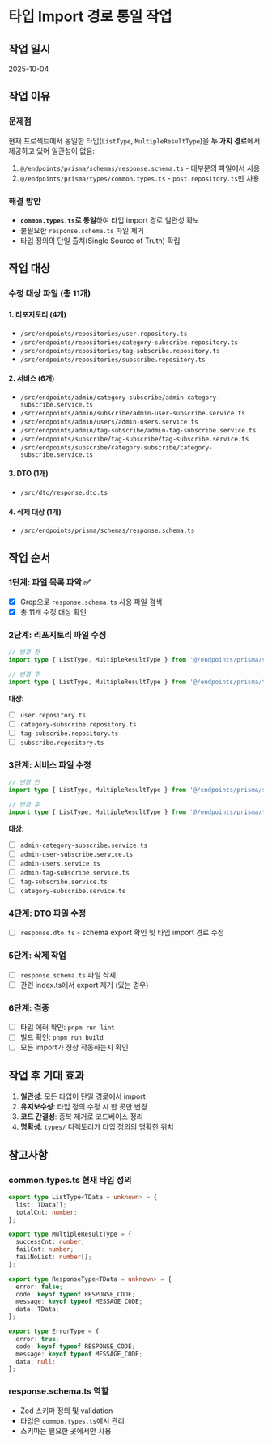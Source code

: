 # 타입 Import 경로 통일 작업

## 작업 일시
2025-10-04

## 작업 이유

### 문제점
현재 프로젝트에서 동일한 타입(`ListType`, `MultipleResultType`)을 **두 가지 경로**에서 제공하고 있어 일관성이 없음:

1. `@/endpoints/prisma/schemas/response.schema.ts` - 대부분의 파일에서 사용
2. `@/endpoints/prisma/types/common.types.ts` - `post.repository.ts`만 사용

### 해결 방안
- **`common.types.ts`로 통일**하여 타입 import 경로 일관성 확보
- 불필요한 `response.schema.ts` 파일 제거
- 타입 정의의 단일 출처(Single Source of Truth) 확립

## 작업 대상

### 수정 대상 파일 (총 11개)

#### 1. 리포지토리 (4개)
- `/src/endpoints/repositories/user.repository.ts`
- `/src/endpoints/repositories/category-subscribe.repository.ts`
- `/src/endpoints/repositories/tag-subscribe.repository.ts`
- `/src/endpoints/repositories/subscribe.repository.ts`

#### 2. 서비스 (6개)
- `/src/endpoints/admin/category-subscribe/admin-category-subscribe.service.ts`
- `/src/endpoints/admin/subscribe/admin-user-subscribe.service.ts`
- `/src/endpoints/admin/users/admin-users.service.ts`
- `/src/endpoints/admin/tag-subscribe/admin-tag-subscribe.service.ts`
- `/src/endpoints/subscribe/tag-subscribe/tag-subscribe.service.ts`
- `/src/endpoints/subscribe/category-subscribe/category-subscribe.service.ts`

#### 3. DTO (1개)
- `/src/dto/response.dto.ts`

#### 4. 삭제 대상 (1개)
- `/src/endpoints/prisma/schemas/response.schema.ts`

## 작업 순서

### 1단계: 파일 목록 파악 ✅
- [x] Grep으로 `response.schema.ts` 사용 파일 검색
- [x] 총 11개 수정 대상 확인

### 2단계: 리포지토리 파일 수정
```typescript
// 변경 전
import type { ListType, MultipleResultType } from '@/endpoints/prisma/schemas/response.schema';

// 변경 후
import type { ListType, MultipleResultType } from '@/endpoints/prisma/types/common.types';
```

**대상**:
- [ ] `user.repository.ts`
- [ ] `category-subscribe.repository.ts`
- [ ] `tag-subscribe.repository.ts`
- [ ] `subscribe.repository.ts`

### 3단계: 서비스 파일 수정
```typescript
// 변경 전
import type { ListType, MultipleResultType } from '@/endpoints/prisma/schemas/response.schema';

// 변경 후
import type { ListType, MultipleResultType } from '@/endpoints/prisma/types/common.types';
```

**대상**:
- [ ] `admin-category-subscribe.service.ts`
- [ ] `admin-user-subscribe.service.ts`
- [ ] `admin-users.service.ts`
- [ ] `admin-tag-subscribe.service.ts`
- [ ] `tag-subscribe.service.ts`
- [ ] `category-subscribe.service.ts`

### 4단계: DTO 파일 수정
- [ ] `response.dto.ts` - schema export 확인 및 타입 import 경로 수정

### 5단계: 삭제 작업
- [ ] `response.schema.ts` 파일 삭제
- [ ] 관련 index.ts에서 export 제거 (있는 경우)

### 6단계: 검증
- [ ] 타입 에러 확인: `pnpm run lint`
- [ ] 빌드 확인: `pnpm run build`
- [ ] 모든 import가 정상 작동하는지 확인

## 작업 후 기대 효과

1. **일관성**: 모든 타입이 단일 경로에서 import
2. **유지보수성**: 타입 정의 수정 시 한 곳만 변경
3. **코드 간결성**: 중복 제거로 코드베이스 정리
4. **명확성**: `types/` 디렉토리가 타입 정의의 명확한 위치

## 참고사항

### common.types.ts 현재 타입 정의
```typescript
export type ListType<TData = unknown> = {
  list: TData[];
  totalCnt: number;
};

export type MultipleResultType = {
  successCnt: number;
  failCnt: number;
  failNoList: number[];
};

export type ResponseType<TData = unknown> = {
  error: false;
  code: keyof typeof RESPONSE_CODE;
  message: keyof typeof MESSAGE_CODE;
  data: TData;
};

export type ErrorType = {
  error: true;
  code: keyof typeof RESPONSE_CODE;
  message: keyof typeof MESSAGE_CODE;
  data: null;
};
```

### response.schema.ts 역할
- Zod 스키마 정의 및 validation
- 타입은 `common.types.ts`에서 관리
- 스키마는 필요한 곳에서만 사용
